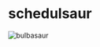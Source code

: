 # schedulsaur

![bulbasaur](https://assets.pokemon.com/assets/cms2/img/pokedex/detail/001.png "Bulbasaur")

